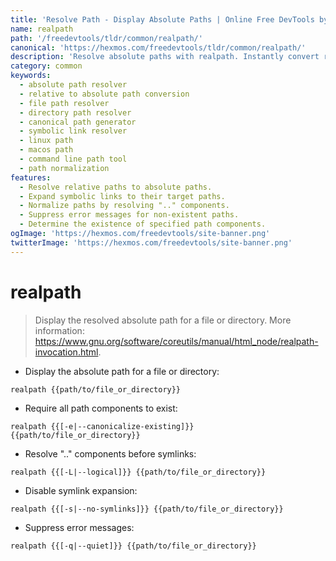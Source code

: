 ```yaml
---
title: 'Resolve Path - Display Absolute Paths | Online Free DevTools by Hexmos'
name: realpath
path: '/freedevtools/tldr/common/realpath/'
canonical: 'https://hexmos.com/freedevtools/tldr/common/realpath/'
description: 'Resolve absolute paths with realpath. Instantly convert relative paths to absolute paths, ensuring clarity and consistency. Free online tool, no registration required.'
category: common
keywords:
  - absolute path resolver
  - relative to absolute path conversion
  - file path resolver
  - directory path resolver
  - canonical path generator
  - symbolic link resolver
  - linux path
  - macos path
  - command line path tool
  - path normalization
features:
  - Resolve relative paths to absolute paths.
  - Expand symbolic links to their target paths.
  - Normalize paths by resolving ".." components.
  - Suppress error messages for non-existent paths.
  - Determine the existence of specified path components.
ogImage: 'https://hexmos.com/freedevtools/site-banner.png'
twitterImage: 'https://hexmos.com/freedevtools/site-banner.png'
---
```


# realpath

> Display the resolved absolute path for a file or directory.
> More information: <https://www.gnu.org/software/coreutils/manual/html_node/realpath-invocation.html>.

- Display the absolute path for a file or directory:

`realpath {{path/to/file_or_directory}}`

- Require all path components to exist:

`realpath {{[-e|--canonicalize-existing]}} {{path/to/file_or_directory}}`

- Resolve ".." components before symlinks:

`realpath {{[-L|--logical]}} {{path/to/file_or_directory}}`

- Disable symlink expansion:

`realpath {{[-s|--no-symlinks]}} {{path/to/file_or_directory}}`

- Suppress error messages:

`realpath {{[-q|--quiet]}} {{path/to/file_or_directory}}`
